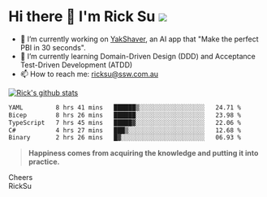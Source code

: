 # Hi there 👋 I'm Rick Su ![](https://komarev.com/ghpvc/?username=ricksu978)
<!--
**ricksu978/ricksu978** is a ✨ _special_ ✨ repository because its `README.md` (this file) appears on your GitHub profile.

Here are some ideas to get you started:
-->
- 🔭 I’m currently working on [YakShaver](https://yakshaver.ai/), an AI app that "Make the perfect PBI in 30 seconds".
- 🌱 I’m currently learning Domain-Driven Design (DDD) and Acceptance Test-Driven Development (ATDD)
- 📫 How to reach me: ricksu@ssw.com.au
<!--
- 👯 I’m looking to collaborate on ...
- 🤔 I’m looking for help with ...
- 💬 Ask me about ...
-->
<!--
- 😄 Pronouns: ...
- ⚡ Fun fact: ...
-->
[![Rick's github stats](https://github-readme-stats.vercel.app/api?username=ricksu978&theme=dark)](https://github.com/ricksu978/ricksu978)

<!--START_SECTION:waka-->

```txt
YAML         8 hrs 41 mins   ██████▒░░░░░░░░░░░░░░░░░░   24.71 %
Bicep        8 hrs 26 mins   ██████░░░░░░░░░░░░░░░░░░░   23.98 %
TypeScript   7 hrs 45 mins   █████▓░░░░░░░░░░░░░░░░░░░   22.06 %
C#           4 hrs 27 mins   ███▒░░░░░░░░░░░░░░░░░░░░░   12.68 %
Binary       2 hrs 26 mins   █▓░░░░░░░░░░░░░░░░░░░░░░░   06.93 %
```

<!--END_SECTION:waka-->

> **Happiness comes from acquiring the knowledge and putting it into practice.**

Cheers  
RickSu 
